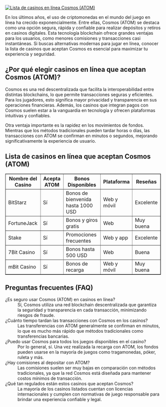 [![Lista de casinos en línea Cosmos (ATOM)](https://123-caf.pages.dev/gitsignup.png)](https://vrmoo.ru/Bt82HjjY)

<p>En los últimos años, el uso de criptomonedas en el mundo del juego en línea ha crecido exponencialmente. Entre ellas, Cosmos (ATOM) se destaca como una opción segura, rápida y confiable para realizar depósitos y retiros en casinos digitales. Esta tecnología blockchain ofrece grandes ventajas para los usuarios, como menores comisiones y transacciones casi instantáneas. Si buscas alternativas modernas para jugar en línea, conocer la lista de casinos que aceptan Cosmos es esencial para maximizar tu experiencia y seguridad.</p>  <h2>¿Por qué elegir casinos en línea que aceptan Cosmos (ATOM)?</h2> <p>Cosmos es una red descentralizada que facilita la interoperabilidad entre distintas blockchains, lo que permite transacciones seguras y eficientes. Para los jugadores, esto significa mayor privacidad y transparencia en sus operaciones financieras. Además, los casinos que integran pagos con Cosmos suelen estar a la vanguardia en tecnología y ofrecen plataformas intuitivas y confiables.</p>  <p>Otra ventaja importante es la rapidez en los movimientos de fondos. Mientras que los métodos tradicionales pueden tardar horas o días, las transacciones con ATOM se confirman en minutos o segundos, mejorando significativamente la experiencia de usuario.</p>  <h2>Lista de casinos en línea que aceptan Cosmos (ATOM)</h2> <table border="1" cellpadding="8" cellspacing="0"> <thead> <tr> <th>Nombre del Casino</th> <th>Acepta ATOM</th> <th>Bonos Disponibles</th> <th>Plataforma</th> <th>Reseñas</th> </tr> </thead> <tbody> <tr> <td>BitStarz</td> <td>Sí</td> <td>Bonos de bienvenida hasta 1000 USD</td> <td>Web y móvil</td> <td>Excelente</td> </tr> <tr> <td>FortuneJack</td> <td>Sí</td> <td>Bonos y giros gratis</td> <td>Web</td> <td>Muy buena</td> </tr> <tr> <td>Stake</td> <td>Sí</td> <td>Promociones frecuentes</td> <td>Web y app</td> <td>Excelente</td> </tr> <tr> <td>7Bit Casino</td> <td>Sí</td> <td>Bonos hasta 500 USD</td> <td>Web</td> <td>Buena</td> </tr> <tr> <td>mBit Casino</td> <td>Sí</td> <td>Bonos de recarga</td> <td>Web y móvil</td> <td>Muy buena</td> </tr> </tbody> </table>  <h2>Preguntas frecuentes (FAQ)</h2> <dl> <dt>¿Es seguro usar Cosmos (ATOM) en casinos en línea?</dt> <dd>Sí, Cosmos utiliza una red blockchain descentralizada que garantiza la seguridad y transparencia en cada transacción, minimizando riesgos de fraude.</dd>  <dt>¿Cuánto tiempo tardan las transacciones con Cosmos en los casinos?</dt> <dd>Las transferencias con ATOM generalmente se confirman en minutos, lo que es mucho más rápido que métodos tradicionales como transferencias bancarias.</dd>  <dt>¿Puedo usar Cosmos para todos los juegos disponibles en el casino?</dt> <dd>Por lo general, sí. Una vez realizada la recarga con ATOM, los fondos pueden usarse en la mayoría de juegos como tragamonedas, póker, ruleta y más.</dd>  <dt>¿Hay comisiones al depositar con ATOM?</dt> <dd>Las comisiones suelen ser muy bajas en comparación con métodos tradicionales, ya que la red Cosmos está diseñada para mantener costos mínimos de transacción.</dd>  <dt>¿Qué tan regulados están estos casinos que aceptan Cosmos?</dt> <dd>La mayoría de los casinos listados cuentan con licencias internacionales y cumplen con normativas de juego responsable para brindar una experiencia confiable y legal.</dd> </dl>